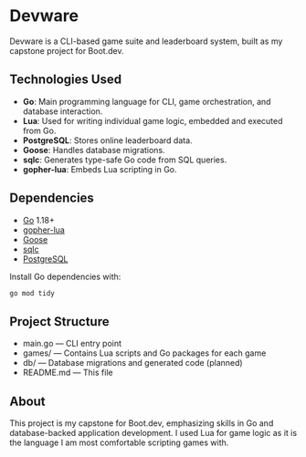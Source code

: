 # Devware

Devware is a CLI-based game suite and leaderboard system, built as my capstone project for Boot.dev.

## Technologies Used

- **Go**: Main programming language for CLI, game orchestration, and database interaction.
- **Lua**: Used for writing individual game logic, embedded and executed from Go.
- **PostgreSQL**: Stores online leaderboard data.
- **Goose**: Handles database migrations.
- **sqlc**: Generates type-safe Go code from SQL queries.
- **gopher-lua**: Embeds Lua scripting in Go.

## Dependencies

- [Go](https://golang.org/) 1.18+
- [gopher-lua](https://github.com/yuin/gopher-lua)
- [Goose](https://github.com/pressly/goose)
- [sqlc](https://github.com/kyleconroy/sqlc)
- [PostgreSQL](https://www.postgresql.org/)

Install Go dependencies with:

```sh
go mod tidy
```

## Project Structure

- main.go — CLI entry point
- games/ — Contains Lua scripts and Go packages for each game
- db/ — Database migrations and generated code (planned)
- README.md — This file

## About

This project is my capstone for Boot.dev, emphasizing skills in Go and database-backed application development. I used Lua for game logic as it is the language I am most comfortable scripting games with.